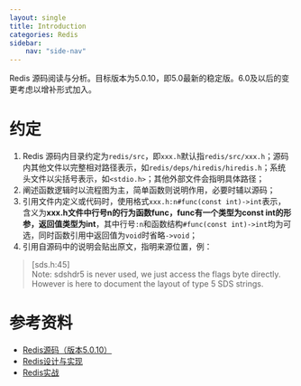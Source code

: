 ```yaml
---
layout: single
title: Introduction
categories: Redis
sidebar:
    nav: "side-nav"
---
```


Redis 源码阅读与分析。目标版本为5.0.10，即5.0最新的稳定版。6.0及以后的变更考虑以增补形式加入。

# 约定
1. Redis 源码内目录约定为`redis/src`，即`xxx.h`默认指`redis/src/xxx.h`；源码内其他文件以完整相对路径表示，如`redis/deps/hiredis/hiredis.h`；系统头文件以尖括号表示，如`<stdio.h>`；其他外部文件会指明具体路径；
2. 阐述函数逻辑时以流程图为主，简单函数则说明作用，必要时辅以源码；
3. 引用文件内定义或代码时，使用格式`xxx.h:n#func(const int)->int`表示，含义为**xxx.h文件中行号n的行为函数func，func有一个类型为const int的形参，返回值类型为int**，其中行号`:n`和函数结构`#func(const int)->int`均为可选，同时函数引用中返回值为`void`时省略`->void`；
4. 引用自源码中的说明会贴出原文，指明来源位置，例：
> [sds.h:45]<br />Note: sdshdr5 is never used, we just access the flags byte directly. However is here to document the layout of type 5 SDS strings.


# 参考资料
- [Redis源码（版本5.0.10）](https://github.com/redis/redis/tree/5.0.10)
- [Redis设计与实现](http://shuyuan.hzmedia.com.cn/ebookdtl?id=11112416)
- [Redis实战](https://book.douban.com/subject/26612779)
